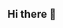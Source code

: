 ## Hi there 👋

<!--
**Kayleen777/Kayleen777** is a ✨ _special_ ✨ repository because its `README.md` (this file) appears on your GitHub profile.

Here are some ideas to get you started:

- 🔭 I’m currently working on ...
- 🌱 I’m currently learning ...
- 👯 I’m looking to collaborate on ...
- 🤔 I’m looking for help with ...
- 💬 Ask me about ...
- 📫 How to reach me: kang.kay@northeastern.edu
- 😄 Pronouns: she/her
- ⚡ Fun fact: I like to cook!
-->
